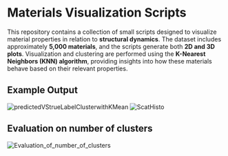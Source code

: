 # Materials Visualization Scripts

This repository contains a collection of small scripts designed to visualize material properties in relation to **structural dynamics**. The dataset includes approximately **5,000 materials**, and the scripts generate both **2D and 3D plots**. Visualization and clustering are performed using the **K-Nearest Neighbors (KNN) algorithm**, providing insights into how these materials behave based on their relevant properties.

## Example Output
![predictedVStrueLabelClusterwithKMean](https://github.com/user-attachments/assets/0de9f9e1-69c3-464f-b95c-5f76c4473b86)
![ScatHisto](https://github.com/user-attachments/assets/1bac803d-0404-4c98-8470-00ee2c97b190)

## Evaluation on number of clusters
![Evaluation_of_number_of_clusters](https://github.com/user-attachments/assets/cc1ec633-7686-41df-b769-e14becfa8bf8)
